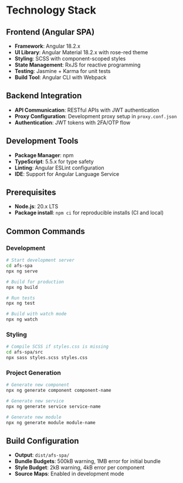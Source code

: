 # Technology Stack

## Frontend (Angular SPA)

- **Framework**: Angular 18.2.x
- **UI Library**: Angular Material 18.2.x with rose-red theme
- **Styling**: SCSS with component-scoped styles
- **State Management**: RxJS for reactive programming
- **Testing**: Jasmine + Karma for unit tests
- **Build Tool**: Angular CLI with Webpack

## Backend Integration

- **API Communication**: RESTful APIs with JWT authentication
- **Proxy Configuration**: Development proxy setup in `proxy.conf.json`
- **Authentication**: JWT tokens with 2FA/OTP flow

## Development Tools

- **Package Manager**: npm
- **TypeScript**: 5.5.x for type safety
- **Linting**: Angular ESLint configuration
- **IDE**: Support for Angular Language Service

## Prerequisites

- **Node.js**: 20.x LTS
- **Package install**: `npm ci` for reproducible installs (CI and local)

## Common Commands

### Development
```bash
# Start development server
cd afs-spa
npx ng serve

# Build for production
npx ng build

# Run tests
npx ng test

# Build with watch mode
npx ng watch
```

### Styling
```bash
# Compile SCSS if styles.css is missing
cd afs-spa/src
npx sass styles.scss styles.css
```

### Project Generation
```bash
# Generate new component
npx ng generate component component-name

# Generate new service
npx ng generate service service-name

# Generate new module
npx ng generate module module-name
```

## Build Configuration

- **Output**: `dist/afs-spa/`
- **Bundle Budgets**: 500kB warning, 1MB error for initial bundle
- **Style Budget**: 2kB warning, 4kB error per component
- **Source Maps**: Enabled in development mode